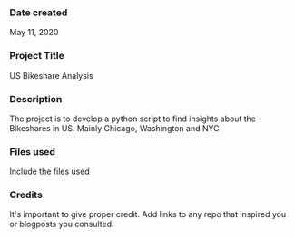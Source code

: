 ### Date created
May 11, 2020

### Project Title
US Bikeshare Analysis 

### Description
The project is to develop a python script to find insights about the Bikeshares in US. Mainly Chicago, Washington and NYC

### Files used
Include the files used

### Credits
It's important to give proper credit. Add links to any repo that inspired you or blogposts you consulted.

